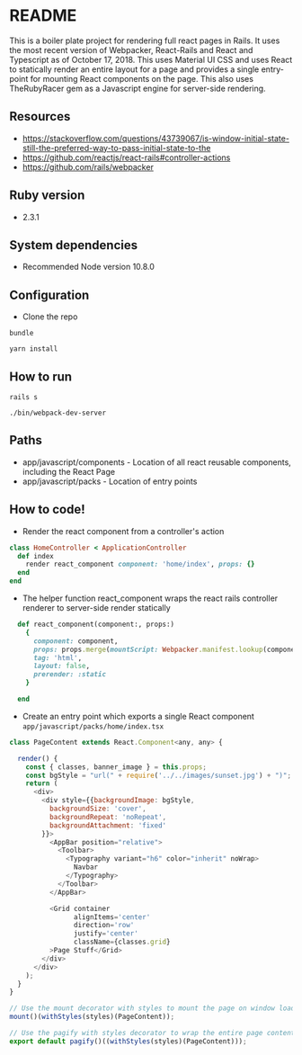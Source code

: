# README

This is a boiler plate project for rendering full react pages in Rails.
It uses the most recent version of Webpacker, React-Rails and React and Typescript as of October 17, 2018.
This uses Material UI CSS and uses React to statically render an entire layout for a page and provides a single entry-point for mounting React components on the page.  This also uses TheRubyRacer gem as a Javascript engine for server-side rendering.

## Resources

* https://stackoverflow.com/questions/43739067/is-window-initial-state-still-the-preferred-way-to-pass-initial-state-to-the
* https://github.com/reactjs/react-rails#controller-actions
* https://github.com/rails/webpacker

## Ruby version

* 2.3.1

## System dependencies

* Recommended Node version 10.8.0

## Configuration

* Clone the repo

```bundle```

```yarn install```

## How to run

```rails s```

```./bin/webpack-dev-server```

## Paths
* app/javascript/components - Location of all react reusable components, including the React Page
* app/javascript/packs - Location of entry points

## How to code!

* Render the react component from a controller's action
```ruby
class HomeController < ApplicationController
  def index
    render react_component component: 'home/index', props: {}
  end
end
```

* The helper function react_component wraps the react rails controller renderer to server-side render statically
```ruby
  def react_component(component:, props:)
    {
      component: component,
      props: props.merge(mountScript: Webpacker.manifest.lookup(component + '.js')),
      tag: 'html',
      layout: false,
      prerender: :static
    }

  end
```

* Create an entry point which exports a single React component
```app/javascript/packs/home/index.tsx```

```javascript
class PageContent extends React.Component<any, any> {

  render() {
    const { classes, banner_image } = this.props;
    const bgStyle = "url(" + require('../../images/sunset.jpg') + ")";
    return (
      <div>
        <div style={{backgroundImage: bgStyle,
          backgroundSize: 'cover',
          backgroundRepeat: 'noRepeat',
          backgroundAttachment: 'fixed'
        }}>
          <AppBar position="relative">
            <Toolbar>
              <Typography variant="h6" color="inherit" noWrap>
                Navbar
              </Typography>
            </Toolbar>
          </AppBar>

          <Grid container
                alignItems='center'
                direction='row'
                justify='center'
                className={classes.grid}
          >Page Stuff</Grid>
        </div>
      </div>
    );
  }
}

// Use the mount decorator with styles to mount the page on window load
mount()(withStyles(styles)(PageContent));

// Use the pagify with styles decorator to wrap the entire page content with a full page react component
export default pagify()((withStyles(styles)(PageContent)));
```
